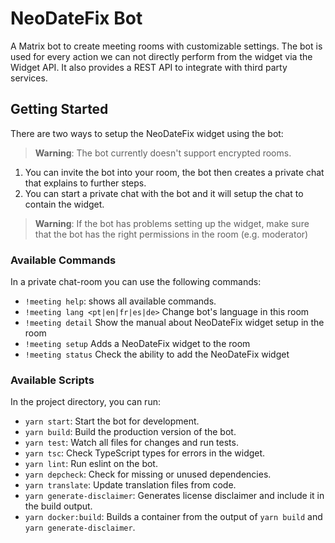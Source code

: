 # NeoDateFix Bot

A Matrix bot to create meeting rooms with customizable settings.
The bot is used for every action we can not directly perform from the widget via the Widget API.
It also provides a REST API to integrate with third party services.

## Getting Started

There are two ways to setup the NeoDateFix widget using the bot:

> **Warning**: The bot currently doesn't support encrypted rooms.

1. You can invite the bot into your room, the bot then creates a private chat that explains to further steps.
2. You can start a private chat with the bot and it will setup the chat to contain the widget.

> **Warning**: If the bot has problems setting up the widget, make sure that the bot has the right permissions in the room (e.g. moderator)

### Available Commands

In a private chat-room you can use the following commands:

- `!meeting help`: shows all available commands.
- `!meeting lang <pt|en|fr|es|de>` Change bot's language in this room
- `!meeting detail` Show the manual about NeoDateFix widget setup in the room
- `!meeting setup` Adds a NeoDateFix widget to the room
- `!meeting status` Check the ability to add the NeoDateFix widget

### Available Scripts

In the project directory, you can run:

- `yarn start`: Start the bot for development.
- `yarn build`: Build the production version of the bot.
- `yarn test`: Watch all files for changes and run tests.
- `yarn tsc`: Check TypeScript types for errors in the widget.
- `yarn lint`: Run eslint on the bot.
- `yarn depcheck`: Check for missing or unused dependencies.
- `yarn translate`: Update translation files from code.
- `yarn generate-disclaimer`: Generates license disclaimer and include it in the build output.
- `yarn docker:build`: Builds a container from the output of `yarn build` and `yarn generate-disclaimer`.
